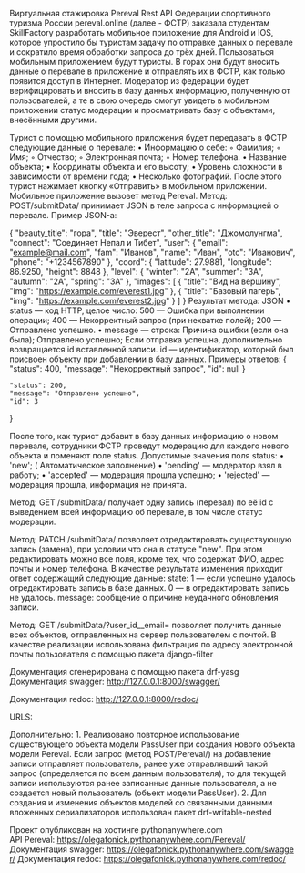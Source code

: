 Виртуальная стажировка
Pereval Rest API
Федерации спортивного туризма России pereval.online (далее - ФСТР) заказала студентам SkillFactory разработать мобильное приложение для Android и IOS, которое упростило бы туристам задачу по отправке данных о перевале и сократило время обработки запроса до трёх дней.
Пользоваться мобильным приложением будут туристы. В горах они будут вносить данные о перевале в приложение и отправлять их в ФСТР, как только появится доступ в Интернет.
Модератор из федерации будет верифицировать и вносить в базу данных информацию, полученную от пользователей, а те в свою очередь смогут увидеть в мобильном приложении статус модерации и просматривать базу с объектами, внесёнными другими.

Турист с помощью мобильного приложения будет передавать в ФСТР следующие данные о перевале:
    • Информацию о себе:
        ◦ Фамилия;
        ◦ Имя;
        ◦ Отчество;
        ◦ Электронная почта;
        ◦ Номер телефона.
    • Название объекта;
    • Координаты объекта и его высоту;
    • Уровень сложности в зависимости от времени года;
    • Несколько фотографий.
После этого турист нажимает кнопку «Отправить» в мобильном приложении. Мобильное приложение вызовет метод Pereval.
Метод:
POST/submitData/
принимает JSON в теле запроса с информацией о перевале. Пример JSON-а:

{ 
"beauty_title": "гора", 
"title": "Эверест", 
"other_title": "Джомолунгма", 
"connect": "Соединяет Непал и Тибет", 
"user": { 
"email": "example@mail.com", 
"fam": "Иванов", 
"name": "Иван", 
"otc": "Иванович", 
"phone": "+1234567890" 
},
"coord": {
 "latitude": 27.9881, 
"longitude": 86.9250, 
"height": 8848 
}, 
"level": { 
"winter": "2A", 
"summer": "3A", 
"autumn": "2A", 
"spring": "3A"
 }, 
"images": [
   { 
"title": "Вид на вершину", 
"img": "https://example.com/everest1.jpg" 
   }, 
   { 
"title": "Базовый лагерь", 
"img": "https://example.com/everest2.jpg"
   } 
 ] 
} 
Результат метода: JSON
    • status — код HTTP, целое число:
      500 — Ошибка при выполнении операции;
      400 — Некорректный запрос (при нехватке полей);
      200 — Отправлено успешно.
    • message — строка:
      Причина ошибки (если она была);
      Отправлено успешно;
      Если отправка успешна, дополнительно возвращается id вставленной записи.
      id — идентификатор, который был присвоен объекту при добавлении в базу данных.
Примеры oтветов:
{
    "status": 400,
    "message": "Некорректный запрос",
    "id": null
}

    "status": 200,
    "message": "Отправлено успешно",
    "id": 3
}

После того, как турист добавит в базу данных информацию о новом перевале, сотрудники ФСТР проведут модерацию для каждого нового объекта и поменяют поле status.
Допустимые значения поля status:
    • 'new'; ( Автоматическое заполнение)
    • 'pending' — модератор взял в работу;
    • 'accepted' — модерация прошла успешно;
    • 'rejected' — модерация прошла, информация не принята.

Метод:
GET /submitData/<id>
получает одну запись (перевал) по её id с выведением всей информацию об перевале, в том числе статус модерации.


Метод:
PATCH /submitData/<id>
позволяет отредактировать существующую запись (замена), при условии что она в статусе "new". При этом редактировать можно все поля, кроме тех, что содержат ФИО, адрес почты и номер телефона. В качестве результата изменения приходит ответ содержащий следующие данные:
state: 1 — если успешно удалось отредактировать запись в базе данных. 0 — в отредактировать запись не удалось.
message: сообщение о причине неудачного обновления записи.

Метод:
GET /submitData/?user_id__email=<email>
позволяет получить данные всех объектов, отправленных на сервер пользователем с почтой.
В качестве реализации использована фильтрация по адресу электронной почты пользователя с помощью пакета django-filter



Документация сгенерирована с помощью пакета drf-yasg
Документация swagger: http://127.0.0.1:8000/swagger/

Документация redoc: http://127.0.0.1:8000/redoc/



URLS:



Дополнительно:
    1. Реализовано повторное использование существующего объекта модели PassUser при создания нового объекта модели Pereval. Если запрос (метод POST/Pereval/) на добавление записи отправляет пользователь, ранее уже отправлявший такой запрос (определяется по всем данным пользователя), то для текущей записи используются ранее записанные данные пользователя, а не создается новый пользователь (объект модели PassUser).
    2. Для создания и изменения объектов моделей со связанными данными вложенных сериализаторов использован пакет drf-writable-nested

Проект опубликован на хостинге pythonanywhere.com
API Pereval: https://olegafonick.pythonanywhere.com/Pereval/
Документация swagger: https://olegafonick.pythonanywhere.com/swagger/
Документация redoc: https://olegafonick.pythonanywhere.com/redoc/


